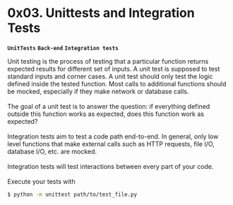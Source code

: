 # 0x03. Unittests and Integration Tests

**`UnitTests`** **`Back-end`** **`Integration tests`**

Unit testing is the process of testing that a particular function returns expected results for different set of inputs. A unit test is supposed to test standard inputs and corner cases. A unit test should only test the logic defined inside the tested function. Most calls to additional functions should be mocked, especially if they make network or database calls.
<br><br>
The goal of a unit test is to answer the question: if everything defined outside this function works as expected, does this function work as expected?
<br><br>
Integration tests aim to test a code path end-to-end. In general, only low level functions that make external calls such as HTTP requests, file I/O, database I/O, etc. are mocked.
<br><br>
Integration tests will test interactions between every part of your code.
<br><br>
Execute your tests with

```bash
$ python -m unittest path/to/test_file.py
```
